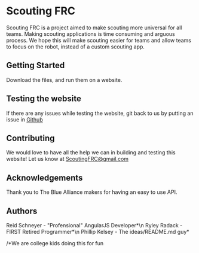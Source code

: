 # Scouting FRC
Scouting FRC is a project aimed to make scouting more universal for all teams. 
Making scouting applications is time consuming and arguous process. We hope this
will make scouting easier for teams and allow teams to focus on the robot,
instead of a custom scouting app.

## Getting Started
Download the files, and run them on a website.

## Testing the website
If there are any issues while testing the website, git back to us by putting an
issue in [Github](https://github.com/RSchneyer/scoutingfrc/issues)

## Contributing
We would love to have all the help we can in building and testing this website!
Let us know at [ScoutingFRC@gmail.com](mailto:ScoutingFRC@gmail.com)

## Acknowledgements
Thank you to The Blue Alliance makers for having an easy to use API.

## Authors
Reid Schneyer - "Profensional" AngularJS Developer*\n
Ryley Radack - FIRST Retired Programmer*\n
Phillip Kelsey - The ideas/README.md guy*

/*We are college kids doing this for fun